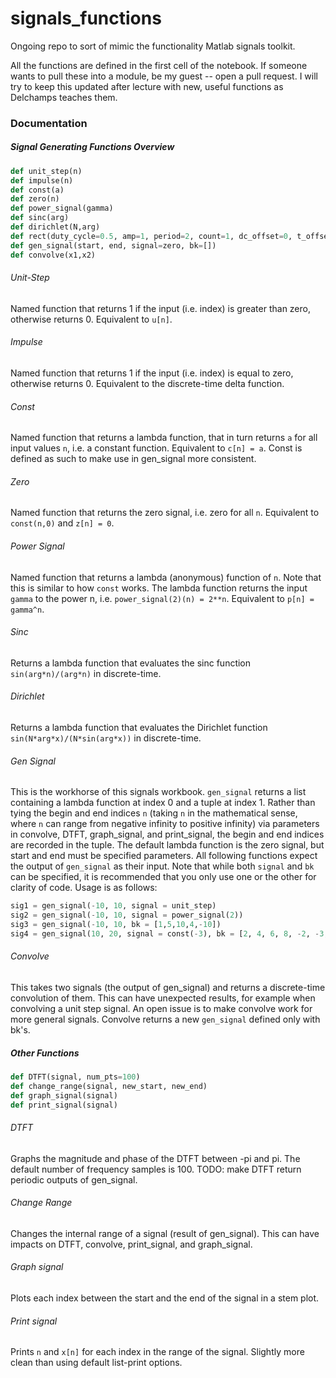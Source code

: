 # signals_functions
Ongoing repo to sort of mimic the functionality Matlab signals toolkit.

All the functions are defined in the first cell of the notebook. If someone wants to pull these into a module, be my guest -- open a pull request. I will try to keep this updated after lecture with new, useful functions as Delchamps teaches them.

### Documentation
##### Signal Generating Functions Overview
```python
def unit_step(n)
def impulse(n)
def const(a)
def zero(n)
def power_signal(gamma)
def sinc(arg)
def dirichlet(N,arg)
def rect(duty_cycle=0.5, amp=1, period=2, count=1, dc_offset=0, t_offset=0)
def gen_signal(start, end, signal=zero, bk=[])
def convolve(x1,x2)
```
###### Unit-Step
Named function that returns 1 if the input (i.e. index) is greater than zero, otherwise returns 0. Equivalent to `u[n]`.
###### Impulse
Named function that returns 1 if the input (i.e. index) is equal to zero, otherwise returns 0. Equivalent to the discrete-time delta function.
###### Const
Named function that returns a lambda function, that in turn returns `a` for all input values `n`, i.e. a constant function. Equivalent to `c[n] = a`. Const is defined as such to make use in gen_signal more consistent.
###### Zero
Named function that returns the zero signal, i.e. zero for all `n`. Equivalent to `const(n,0)` and `z[n] = 0`.
###### Power Signal
Named function that returns a lambda (anonymous) function of `n`. Note that this is similar to how `const` works. The lambda function returns the input `gamma` to the power n, i.e. `power_signal(2)(n) = 2**n`. Equivalent to `p[n] = gamma^n`.
###### Sinc
Returns a lambda function that evaluates the sinc function `sin(arg*n)/(arg*n)` in discrete-time.
###### Dirichlet
Returns a lambda function that evaluates the Dirichlet function `sin(N*arg*x)/(N*sin(arg*x))` in discrete-time.
###### Gen Signal
This is the workhorse of this signals workbook. `gen_signal` returns a list containing a lambda function at index 0 and a tuple at index 1. Rather than tying the begin and end indices `n` (taking `n` in the mathematical sense, where `n` can range from negative infinity to positive infinity) via parameters in convolve, DTFT, graph_signal, and print_signal, the begin and end indices are recorded in the tuple. The default lambda function is the zero signal, but start and end must be specified parameters. All following functions expect the output of `gen_signal` as their input. Note that while both `signal` and `bk` can be specified, it is recommended that you only use one or the other for clarity of code.
Usage is as follows:
```python
sig1 = gen_signal(-10, 10, signal = unit_step)
sig2 = gen_signal(-10, 10, signal = power_signal(2))
sig3 = gen_signal(-10, 10, bk = [1,5,10,4,-10])
sig4 = gen_signal(10, 20, signal = const(-3), bk = [2, 4, 6, 8, -2, -3, -4, -5])
```
###### Convolve
This takes two signals (the output of gen_signal) and returns a discrete-time convolution of them. This can have unexpected results, for example when convolving a unit step signal. An open issue is to make convolve work for more general signals. Convolve returns a new `gen_signal` defined only with bk's.

##### Other Functions
```python
def DTFT(signal, num_pts=100)
def change_range(signal, new_start, new_end)
def graph_signal(signal)
def print_signal(signal)
```
###### DTFT
Graphs the magnitude and phase of the DTFT between -pi and pi. The default number of frequency samples is 100. TODO: make DTFT return periodic outputs of gen_signal.
###### Change Range
Changes the internal range of a signal (result of gen_signal). This can have impacts on DTFT, convolve, print_signal, and graph_signal.
###### Graph signal
Plots each index between the start and the end of the signal in a stem plot.
###### Print signal
Prints `n` and `x[n]` for each index in the range of the signal. Slightly more clean than using default list-print options.

